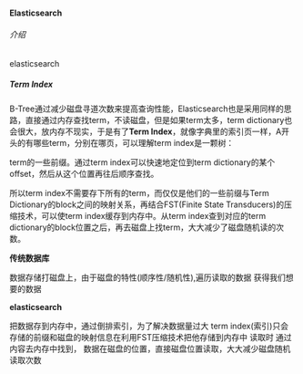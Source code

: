 #### Elasticsearch

###### 介绍

elasticsearch



##### Term Index

B-Tree通过减少磁盘寻道次数来提高查询性能，Elasticsearch也是采用同样的思路，直接通过内存查找term，不读磁盘，但是如果term太多，term dictionary也会很大，放内存不现实，于是有了**Term Index**，就像字典里的索引页一样，A开头的有哪些term，分别在哪页，可以理解term index是一颗树：

term的一些前缀。通过term index可以快速地定位到term dictionary的某个offset，然后从这个位置再往后顺序查找。

所以term index不需要存下所有的term，而仅仅是他们的一些前缀与Term Dictionary的block之间的映射关系，再结合FST(Finite State Transducers)的压缩技术，可以使term index缓存到内存中。从term index查到对应的term dictionary的block位置之后，再去磁盘上找term，大大减少了磁盘随机读的次数。



**传统数据库** 

 数据存储打磁盘上，由于磁盘的特性(顺序性/随机性),遍历读取的数据 获得我们想要的数据

**elasticsearch** 

把数据存到内存中，通过倒排索引，为了解决数据量过大 term index(索引)只会存储的前缀和磁盘的映射信息在利用FST压缩技术把他存储到内存中
读取时 通过内容去内存中找到， 数据在磁盘的位置，直接磁盘位置读取，大大减少磁盘随机读取次数


